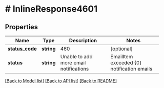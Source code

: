 # # InlineResponse4601

## Properties

Name | Type | Description | Notes
------------ | ------------- | ------------- | -------------
**status_code** | **string** | 460 | [optional]
**status** | **string** | Unable to add more email notifications  | EmailItem exceeded {0} notification emails | [optional]

[[Back to Model list]](../../README.md#models) [[Back to API list]](../../README.md#endpoints) [[Back to README]](../../README.md)
